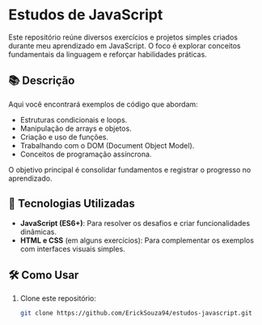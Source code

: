 # Estudos de JavaScript

Este repositório reúne diversos exercícios e projetos simples criados durante meu aprendizado em JavaScript. O foco é explorar conceitos fundamentais da linguagem e reforçar habilidades práticas.

## 📚 Descrição

Aqui você encontrará exemplos de código que abordam:
- Estruturas condicionais e loops.
- Manipulação de arrays e objetos.
- Criação e uso de funções.
- Trabalhando com o DOM (Document Object Model).
- Conceitos de programação assíncrona.

O objetivo principal é consolidar fundamentos e registrar o progresso no aprendizado.

## 🚀 Tecnologias Utilizadas

- **JavaScript (ES6+)**: Para resolver os desafios e criar funcionalidades dinâmicas.
- **HTML e CSS** (em alguns exercícios): Para complementar os exemplos com interfaces visuais simples.

## 🛠️ Como Usar

1. Clone este repositório:
   ```bash
   git clone https://github.com/ErickSouza94/estudos-javascript.git
